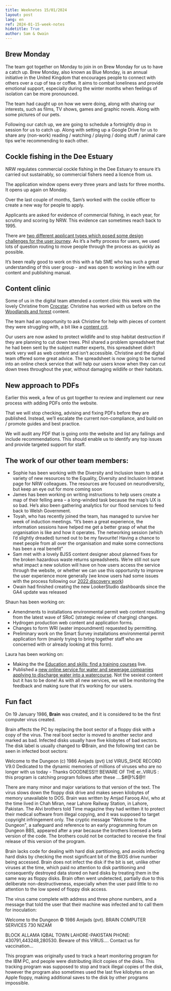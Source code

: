 ```yaml
---
title: Weeknotes 15/01/2024
layout: post
lang: en
ref: 2024-01-15-week-notes
hidetitle: True
author: Sam & Owain
---
```


## Brew Monday
The team got together on Monday to join in on Brew Monday for us to have a catch up. Brew Monday, also known as Blue Monday, is an annual initiative in the United Kingdom that encourages people to connect with others over a cup of tea or coffee. It aims to combat loneliness and provide emotional support, especially during the winter months when feelings of isolation can be more pronounced.

The team had caught up on how we were doing, along with sharing our interests, such as films, TV shows, games and graphic novels. Along with some pictures of our pets. 

Following our catch up, we are going to schedule a fortnightly drop in session for us to catch up. Along with setting up a Google Drive for us to share any (non-work) reading / watching / playing / doing stuff / animal care tips we’re recommending to each other.

## Cockle fishing in the Dee Estuary
NRW regulates commercial cockle fishing in the Dee Estuary to ensure it’s carried out sustainably, so commercial fishers need a licence from us. 

The application window opens every three years and lasts for three months. It opens up again on Monday.

Over the last couple of months, Sam’s worked with the cockle officer to create a new way for people to apply.
 
Applicants are asked for evidence of commercial fishing, in each year, for scrutiny and scoring by NRW. This evidence can sometimes reach back to 1995. 

There are [two different applicant types which posed some design challenges for the user journey](https://naturalresources.wales/guidance-and-advice/environmental-topics/coast-and-marine/dee-estuary-cockle-fishery-licence-application-what-to-prepare/?lang=en). As it’s a hefty process for users, we used lots of question routing to move people through the process as quickly as possible.

It’s been really good to work on this with a fab SME who has such a great understanding of this user group - and was open to working in line with our content and publishing manual.

## Content clinic
Some of us in the digital team attended a content clinic this week with the lovely Christine from [Crocstar](https://crocstar.com/). Christine has worked with us before on the [Woodlands and forest](https://naturalresources.wales/guidance-and-advice/environmental-topics/woodlands-and-forests/?lang=en) content.

The team had an opportunity to ask Christine for help with pieces of content they were struggling with, a bit like a [content crit](https://designnotes.blog.gov.uk/2022/08/09/content-crits-theyre-not-scary/).

Our users are now asked to protect wildlife and to stop habitat destruction if they are planning to cut down trees. Phil shared a problem spreadsheet that he had been sent by the subject matter experts, this spreadsheet didn’t work very well as web content and isn’t accessible. Christine and the digital team offered some great advice. The spreadsheet is now going to be turned into an online check service that will help our users know when they can cut down trees throughout the year, without damaging wildlife or their habitats.

## New approach to PDFs
Earlier this week, a few of us got together to review and implement our new process with adding PDFs onto the website. 

That we will stop checking, advising and fixing PDFs before they are published. Instead, we’ll escalate the current non-compliance, and build on / promote guides and best practice. 

We will audit any PDF that is going onto the website and list any failings and include recommendations. This should enable us to identify any top issues and provide targeted support for staff. 

## The work of our other team members: 
+ Sophie has been working with the Diversity and Inclusion team to add a variety of new resources to the Equality, Diversity and Inclusion Intranet page for NRW colleagues. The resources are focused on neurodiversity, but keep an eye out for more coming soon
+ James has been working on writing instructions to help users create a map of their felling area – a long-winded task because the map’s UX is so bad. He’s also been gathering analytics for our flood services to feed back to Welsh Government. 
+ Toyah, who has recently joined the team, has managed to survive her week of induction meetings. “It’s been a great experience, the information sessions have helped me get a better grasp of what the organisation is like and how it operates. The networking session (which I’d slightly dreaded) turned out to be my favourite! Having a chance to meet people from all over the organisation and make some connections has been a real benefit”
+ Sam met with a lovely BJSS content designer about planned fixes for the broken hazardous waste returns spreadsheets. We’re still not sure what impact a new solution will have on how users access the service through the website, or whether we can use this opportunity to improve the user experience more generally (we know users had some issues with the process following our [2022 discovery work](https://digitalpublicservices.gov.wales/our-work/waste-services-showing-value-user-centred-design))
+ Owain had finished creating the new LookerStudio dashboards since the GA4 update was released


Shaun has been working on:
+ Amendments to installations environmental permit web content resulting from the latest wave of SRoC (strategic review of charging) changes.
+ Hydrogen production web content and application forms.
+ Changes to form WRI (water impoundment) requested by permitting.
+ Preliminary work on the Smart Survey installations environmental permit application form (mainly trying to bring together staff who are concerned with or already looking at this form).

Laura has been working on:
+ Making the the [Education and skills: find a training courses](https://naturalresourceswales.gov.uk/guidance-and-advice/business-sectors/education-and-skills/education-and-skills-find-training-courses/?lang=en) live. 
+ Published a [new online service for water and sewerage companies applying to discharge water into a watercourse](https://naturalresources.wales/permits-and-permissions/water-discharges-and-septic-tanks/water-company-discharges/apply-for-a-water-industry-act-consent/?lang=en). Not the sexiest content but it has to be done! As with all new services, we will be monitoring the feedback and making sure that it’s working for our users.

## Fun fact
On 19 January 1986, **Brain** was created, and it is considered to be the first computer virus created. 

Brain affects the PC by replacing the boot sector of a floppy disk with a copy of the virus. The real boot sector is moved to another sector and marked as bad. Infected disks usually have five kilobytes of bad sectors. The disk label is usually changed to ©Brain, and the following text can be seen in infected boot sectors:

Welcome to the Dungeon (c) 1986 Amjads (pvt) Ltd VIRUS_SHOE RECORD V9.0 Dedicated to the dynamic memories of millions of viruses who are no longer with us today - Thanks GOODNESS!!! BEWARE OF THE er..VIRUS : this program is catching program follows after these ....$#@%$@!!

There are many minor and major variations to that version of the text. The virus slows down the floppy disk drive and makes seven kilobytes of memory unavailable to DOS. Brain was written by Amjad Farooq Alvi, who at the time lived in Chah Miran, near Lahore Railway Station, in Lahore, Pakistan. The Alvi brothers told Time magazine they had written it to protect their medical software from illegal copying, and it was supposed to target copyright infringement only. The cryptic message "Welcome to the Dungeon", a safeguard and reference to an early programming forum on Dungeon BBS, appeared after a year because the brothers licensed a beta version of the code. The brothers could not be contacted to receive the final release of this version of the program.

Brain lacks code for dealing with hard disk partitioning, and avoids infecting hard disks by checking the most significant bit of the BIOS drive number being accessed. Brain does not infect the disk if the bit is set, unlike other viruses at the time, which paid no attention to disk partitioning and consequently destroyed data stored on hard disks by treating them in the same way as floppy disks. Brain often went undetected, partially due to this deliberate non-destructiveness, especially when the user paid little to no attention to the low speed of floppy disk access.

The virus came complete with address and three phone numbers, and a message that told the user that their machine was infected and to call them for inoculation:

Welcome to the Dungeon © 1986 Amjads (pvt). BRAIN COMPUTER SERVICES 730 NIZAM

BLOCK ALLAMA IQBAL TOWN LAHORE-PAKISTAN PHONE: 430791,443248,280530. Beware of this VIRUS.... Contact us for vaccination...

This program was originally used to track a heart monitoring program for the IBM PC, and people were distributing illicit copies of the disks. This tracking program was supposed to stop and track illegal copies of the disk, however the program also sometimes used the last five kilobytes on an Apple floppy, making additional saves to the disk by other programs impossible.
